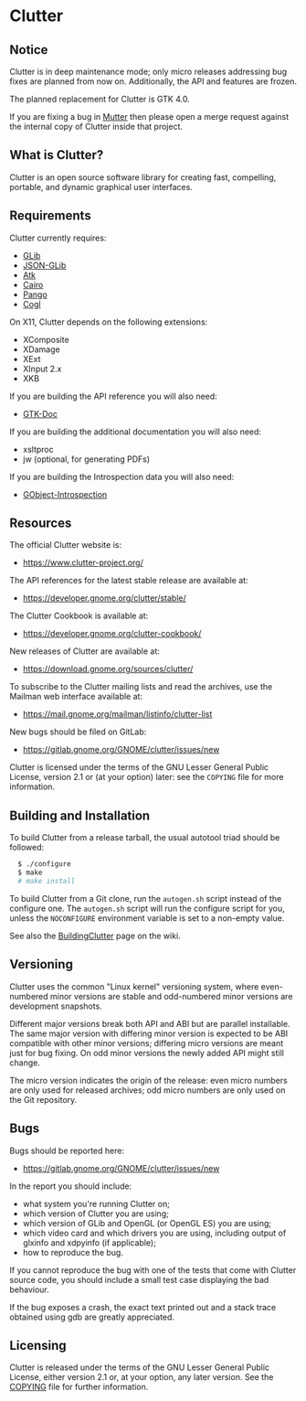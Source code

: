 Clutter
=======

Notice
------

Clutter is in deep maintenance mode; only micro releases addressing bug fixes
are planned from now on. Additionally, the API and features are frozen.

The planned replacement for Clutter is GTK 4.0.

If you are fixing a bug in [Mutter](https://gitlab.gnome.org/GNOME/mutter) then
please open a merge request against the internal copy of Clutter inside that
project.

What is Clutter?
----------------

Clutter is an open source software library for creating fast, compelling,
portable, and dynamic graphical user interfaces.

Requirements
------------

Clutter currently requires:

  * [GLib](https://gitlab.gnome.org/GNOME/glib)
  * [JSON-GLib](https://gitlab.gnome.org/GNOME/json-glib)
  * [Atk](https://gitlab.gnome.org/GNOME/atk)
  * [Cairo](http://cairographics.org)
  * [Pango](https://gitlab.gnome.org/GNOME/pango)
  * [Cogl](https://gitlab.gnome.org/GNOME/cogl)

On X11, Clutter depends on the following extensions:

  * XComposite
  * XDamage
  * XExt
  * XInput 2.x
  * XKB

If you are building the API reference you will also need:

  * [GTK-Doc](https://gitlab.gnome.org/GNOME/gtk-doc)

If you are building the additional documentation you will also need:

  * xsltproc
  * jw (optional, for generating PDFs)

If you are building the Introspection data you will also need:

  * [GObject-Introspection](https://gitlab.gnome.org/GNOME/gobject-introspection)

Resources
---------

The official Clutter website is:

  - https://www.clutter-project.org/

The API references for the latest stable release are available at:

  - https://developer.gnome.org/clutter/stable/

The Clutter Cookbook is available at:

  - https://developer.gnome.org/clutter-cookbook/

New releases of Clutter are available at:

  - https://download.gnome.org/sources/clutter/

To subscribe to the Clutter mailing lists and read the archives, use the
Mailman web interface available at:

  - https://mail.gnome.org/mailman/listinfo/clutter-list

New bugs should be filed on GitLab:

  - https://gitlab.gnome.org/GNOME/clutter/issues/new

Clutter is licensed under the terms of the GNU Lesser General Public
License, version 2.1 or (at your option) later: see the `COPYING` file
for more information.

Building and Installation
-------------------------

To build Clutter from a release tarball, the usual autotool triad should
be followed:

```sh
  $ ./configure
  $ make
  # make install
```

To build Clutter from a Git clone, run the `autogen.sh` script instead
of the configure one. The `autogen.sh` script will run the configure script
for you, unless the `NOCONFIGURE` environment variable is set to a non-empty
value.

See also the [BuildingClutter][building-clutter] page on the wiki.

Versioning
----------

Clutter uses the common "Linux kernel" versioning system, where
even-numbered minor versions are stable and odd-numbered minor
versions are development snapshots.

Different major versions break both API and ABI but are parallel
installable. The same major version with differing minor version is
expected to be ABI compatible with other minor versions; differing
micro versions are meant just for bug fixing. On odd minor versions
the newly added API might still change.

The micro version indicates the origin of the release: even micro
numbers are only used for released archives; odd micro numbers are
only used on the Git repository.

Bugs
----

Bugs should be reported here:

  - https://gitlab.gnome.org/GNOME/clutter/issues/new 

In the report you should include:

  * what system you're running Clutter on;
  * which version of Clutter you are using;
  * which version of GLib and OpenGL (or OpenGL ES) you are using;
  * which video card and which drivers you are using, including output of
    glxinfo and xdpyinfo (if applicable);
  * how to reproduce the bug.

If you cannot reproduce the bug with one of the tests that come with Clutter
source code, you should include a small test case displaying the bad
behaviour.

If the bug exposes a crash, the exact text printed out and a stack trace
obtained using gdb are greatly appreciated.

Licensing
---------

Clutter is released under the terms of the GNU Lesser General Public
License, either version 2.1 or, at your option, any later version. See
the [COPYING](./COPYING) file for further information.

[building-clutter]: https://wiki.gnome.org/Projects/Clutter/Building
